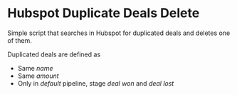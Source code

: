 # Hubspot Duplicate Deals Delete

Simple script that searches in Hubspot for duplicated deals and deletes one of them. 

Duplicated deals are defined as 
- Same *name*
- Same *amount*
- Only in *default* pipeline, stage *deal won* and *deal lost*